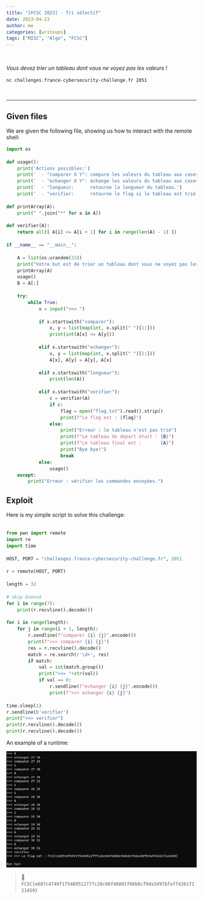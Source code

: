 ```yaml
---
title: "[FCSC 2023] - Tri sélectif"
date: 2023-04-23
author: me
categories: [writeups]
tags: ["MISC", "Algo", "FCSC"]
---
```


<link rel="stylesheet" href="https://cdnjs.cloudflare.com/ajax/libs/font-awesome/5.15.2/css/all.min.css">
<link rel="stylesheet" href="/assets/css/lil-bootstrap.css">
<script src="https://code.jquery.com/jquery-3.6.0.min.js"></script>

<br>

*Vous devez trier un tableau dont vous ne voyez pas les valeurs !*

`nc challenges.france-cybersecurity-challenge.fr 2051`

<br>

_____________________________________________________

## Given files

We are given the following file, showing us how to interact with the remote shell:

```python
import os

def usage():
    print('Actions possibles:')
    print('  - "comparer X Y": compare les valeurs du tableau aux cases X et Y, et retourne 1 si la valeur en X est inférieure ou égale à celle en Y, 0 sinon.')
    print('  - "echanger X Y": échange les valeurs du tableau aux cases X et Y, et affiche le taleau modifié.')
    print('  - "longueur:      retourne la longueur du tableau.')
    print('  - "verifier:      retourne le flag si le tableau est trié.')

def printArray(A):
    print(" ".join("*" for a in A))

def verifier(A):
    return all([ A[i] <= A[i + 1] for i in range(len(A) - 1) ])

if __name__ == "__main__":

    A = list(os.urandom(32))
    print("Votre but est de trier un tableau dont vous ne voyez pas les valeurs (chacune est remplacée par *) :")
    printArray(A)
    usage()
    B = A[:]
    
    try:
        while True:
            x = input(">>> ")

            if x.startswith("comparer"):
                x, y = list(map(int, x.split(" ")[1:]))
                print(int(A[x] <= A[y]))

            elif x.startswith("echanger"):
                x, y = list(map(int, x.split(" ")[1:]))
                A[x], A[y] = A[y], A[x]

            elif x.startswith("longueur"):
				print(len(A))

            elif x.startswith("verifier"):
                c = verifier(A)
                if c:
                    flag = open("flag.txt").read().strip()
                    print(f"Le flag est : {flag}")
                else:
                    print("Erreur : le tableau n'est pas trié")
                    print(f"Le tableau de départ était : {B}")
                    print(f"Le tableau final est :       {A}")
                    print("Bye bye!")
                    break
            else:
                usage()
    except:
        print("Erreur : vérifier les commandes envoyées.")
```

## Exploit

Here is my simple script to solve this challenge:
```python

from pwn import remote
import re 
import time

HOST, PORT = "challenges.france-cybersecurity-challenge.fr", 2051

r = remote(HOST, PORT)

length = 32

# skip énoncé
for i in range(7):
    print(r.recvline().decode())

for i in range(length):
    for j in range(i + 1, length):
        r.sendline(f"comparer {i} {j}".encode())
        print(f">>> comparer {i} {j}")
        res = r.recvline().decode()
        match = re.search(r'\d+', res)
        if match:
            val = int(match.group())
            print(">>> "+str(val))
            if val == 0:
                r.sendline(f"echanger {i} {j}".encode())
                print(f">>> echanger {i} {j}")

time.sleep(1)
r.sendline(b'verifier')
print(">>> verifier")
print(r.recvline().decode())
print(r.recvline().decode()) 
```
An example of a runtime:

![0](/images/tri/flag.png)

> 🚩`FCSC{e687c4749f175489512777c26c06f40801f66b8cf9da3d97bfaff4261f121459}`